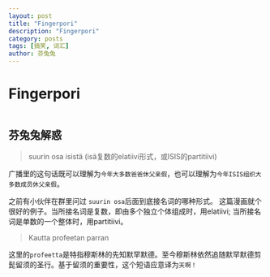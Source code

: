 ```yaml
---
layout: post
title: "Fingerpori"
description: "Fingerpori"
category: posts
tags: [搞笑, 词汇]
author: 芬兔兔
---
```


# Fingerpori

<figure>
    <a href="http://imgur.com/hDRYpkM.jpg"><img src="http://imgur.com/hDRYpkM.jpg" alt=""></a>
</figure>


## 芬兔兔解惑

>suurin osa isistä (isä复数的elatiivi形式，或ISIS的partitiivi)

广播里的这句话既可以理解为`今年大多数爸爸休父亲假`，也可以理解为`今年ISIS组织大多数成员休父亲假`。

之前有小伙伴在群里问过 `suurin osa`后面到底接名词的哪种形式。 这篇漫画就个很好的例子。当所接名词是复数，即由多个独立个体组成时，用elatiivi; 当所接名词是单数的一个整体时，用partitiivi。

>Kautta profeetan parran 

这里的`profeetta`是特指穆斯林的先知默罕默德。至今穆斯林依然追随默罕默德剪髭留须的圣行。基于留须的重要性，这个短语应意译为`天啊！`